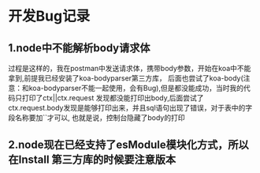 # 开发Bug记录 

## 1.node中不能解析body请求体
   过程是这样的，我在postman中发送请求体，携带body参数，开始在koa中不能拿到,前提我已经安装了koa-bodyparser第三方库，
   后面也尝试了koa-body(注意：和koa-bodyparser不能一起使用，会有Bug),但是都没能成功，当时我的代码只打印了ctx||ctx.request
   发现都没能打印出body,后面尝试了ctx.request.body发现是能够打印出来，并且sql语句出现了错误，对于表中的字段名称要加``才可以,
    也就是说，控制台隐藏了body的打印

## 2.node现在已经支持了esModule模块化方式，所以在Install 第三方库的时候要注意版本